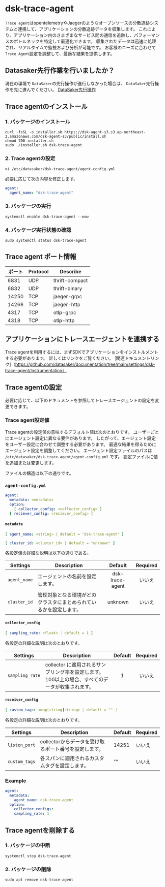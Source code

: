 # dsk-trace-agent

`Trace agent`はopentelemetryやJaegerのようなオープンソースの分散追跡システムと連携して、アプリケーションの分散追跡データを収集します。
これにより、アプリケーション内のさまざまなサービス間の通信を追跡し、パフォーマンスのボトルネックを特定して最適化できます。
収集されたデータは迅速に処理され、リアルタイムで監視および分析が可能です。
お客様のニーズに合わせて`Trace Agent`設定を調整して、最適な結果を提供します。

## Datasaker先行作業を行いましたか？

現在の環境で `DataSaker`の先行操作が進行しなかった場合は、 `DataSaker`先行操作を先に進んでください。 [DataSaker先行操作](README.md)

## Trace agentのインストール

### 1. パッケージのインストール

<!--
example API Key : VAR_GLOBAL_APIKEY=1234567890abcdef1234567890abcdef
 -->
``` shell
curl -fsSL -o installer.sh https://dsk-agent-s3.s3.ap-northeast-2.amazonaws.com/dsk-agent-s3/public/install.sh
chmod 700 installer.sh
sudo ./installer.sh dsk-trace-agent
```
### 2. Trace agentの設定
```shell
vi /etc/datasaker/dsk-trace-agent/agent-config.yml
```
必要に応じて次の内容を修正します。
```yaml
agent:
  agent_name: "dsk-trace-agent"
```
### 3. パッケージの実行
```shell
systemctl enable dsk-trace-agent --now
```
### 4. パッケージ実行状態の確認
```shell
sudo systemctl status dsk-trace-agent
```
## Trace agent ポート情報

|ポート| Protocol | Describe |
|-------|----------|----------------|
| 6831 | UDP | thrift-compact |
| 6832 | UDP | thrift-binary |
| 14250 | TCP | jaeger-grpc |
| 14268 | TCP | jaeger-http |
| 4317 | TCP | otlp-grpc |
| 4318 | TCP | otlp-http |

## アプリケーションにトレースエージェントを連携する

Trace agentを利用するには、まずSDKでアプリケーションをインストルメントする必要があります。
詳しくはリンクをご覧ください。
[関連ドキュメントリンク]（https://github.com/datasaker/documentation/tree/main/settings/dsk-trace-agent/Instrumentation）

## Trace agentの設定

必要に応じて、以下のドキュメントを参照してトレースエージェントの設定を変更できます。

### Trace agent設定値

Trace agentの設定値の意味するデフォルト値は次のとおりです。
ユーザーごとにエージェント設定に異なる要件があります。
したがって、エージェント設定をユーザー設定に合わせて調整する必要があります。
最適な結果を得るためにエージェント設定を調整してください。
エージェント設定ファイルのパスは `/etc/datasaker/dsk-trace-agent/agent-config.yml` です。
設定ファイルに値を追加または変更します。

ファイルの構造は以下の通りです。

### `agent-config.yml`
```yaml
agent:
  metadata: <metadata>
  option:
    [ collector_config: <collector_config> ]
  [ reciever_config: <reciever_config> ]
```
#### `metadata`
```yaml
[ agent_name: <string> | default = "dsk-trace-agent" ]

[ cluster_id: <cluster_id> | default = "unknown" ]
```
各設定値の詳細な説明は以下の通りである。

| **Settings** | **Description** | **Default** | **Required** |
| -------------------------- | ---------------------------------------------------------------------------------------------------- | :---------: | :----------: |
| `agent_name` |エージェントの名前を設定します。 | dsk-trace-agent |いいえ
| `cluster_id` |管理対象となる環境がどのクラスタにまとめられているかを設定します。 | unknown |いいえ

#### `collector_config`
```yaml
[ sampling_rate: <float> | default = 1 ]
```
各設定の詳細な説明は次のとおりです。

| **Settings** | **Description** | **Default** | **Required** |
| -------------------------- | ---------------------------------------------------------------------------------------------------- | :---------: | :----------: |
| `sampling_rate` | collector に適用されるサンプリング率を設定します。 100以上の場合、すべてのデータが収集されます。 | 1 |いいえ

#### `receiver_config`
```yaml
[ custom_tags: <map[string]string> | default = "" ]
```
各設定の詳細な説明は次のとおりです。

| **Settings** | **Description** | **Default** | **Required** |
| -------------------------- | ---------------------------------------------------------------------------------------------------- | ----------- | ------------ |
| `listen_port` | collectorからデータを受け取るポート番号を設定します。 | 14251 |いいえ
| `custom_tags` |各スパンに適用されるカスタムタグを設定します。 | "" |いいえ

### Example
```yaml
agent:
  metadata:
    agent_name: dsk-trace-agent 
  option:
    collector_configs:
    sampling_rate: 1
```
## Trace agentを削除する

### 1. パッケージの中断
```shell
systemctl stop dsk-trace-agent
```
### 2. パッケージの削除
```shell
sudo apt remove dsk-trace-agent
```
